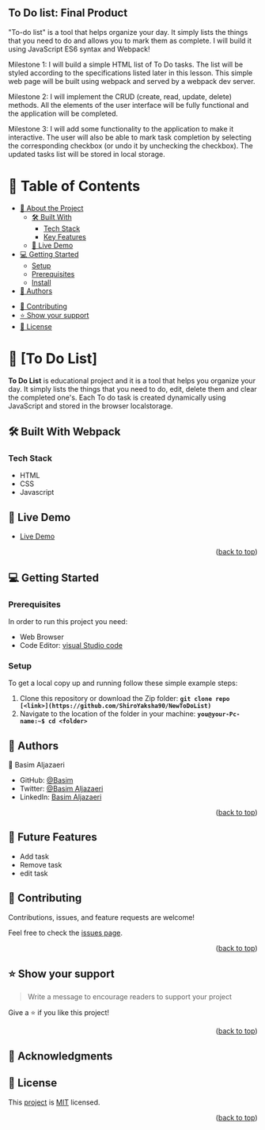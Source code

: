 <a name="readme-top"></a>
## To Do list: Final Product <!---Title of Project-->

"To-do list" is a tool that helps organize your day. It simply lists the things that you need to do and allows you to mark them as complete. I will build it using JavaScript ES6 syntax and Webpack!

Milestone 1: I will build a simple HTML list of To Do tasks. The list will be styled according to the specifications listed later in this lesson. This simple web page will be built using webpack and served by a webpack dev server.

Milestone 2: I will implement the CRUD (create, read, update, delete) methods. All the elements of the user interface will be fully functional and the application will be completed.

Milestone 3: I will add some functionality to the application to make it interactive. The user will also be able to mark task completion by selecting the corresponding checkbox (or undo it by unchecking the checkbox). The updated tasks list will be stored in local storage.
# 📗 Table of Contents

- [📖 About the Project](#about-project)
  - [🛠 Built With](#built-with)
    - [Tech Stack](#tech-stack)
    - [Key Features](#key-features)
    <!-- - [Key Features](#key-features) -->
  - [🚀 Live Demo](#live-demo)
- [💻 Getting Started](#getting-started)
  - [Setup](#setup)
  - [Prerequisites](#prerequisites)
  - [Install](#install)
    <!-- - [Usage](#usage) -->
    <!-- - [Run tests](#run-tests) -->
    <!-- - [Deployment](#triangular_flag_on_post-deployment) -->
- [👥 Authors](#authors)
<!-- - [🔭 Future Features](#future-features) -->
- [🤝 Contributing](#contributing)
- [⭐️ Show your support](#support)
  <!-- - [🙏 Acknowledgements](#acknowledgements) -->
  <!-- - [❓ FAQ](#faq) -->
- [📝 License](#license)

<!-- PROJECT DESCRIPTION -->

# 📖 [To Do List] <a name="about-project"></a>


**To Do List** is educational project and it is a tool that helps you organize your day. It simply lists the things that you need to do, edit, delete them and clear the completed one's. Each To do task is created dynamically using JavaScript and stored in the browser localstorage.

## 🛠 Built With <a name="built-with">Webpack</a>
### Tech Stack <a name="tech-stack">
- HTML
- CSS
- Javascript

<!-- LIVE DEMO -->

## 🚀 Live Demo <a name="live-demo"></a>


- [Live Demo]()
<p align="right">(<a href="#readme-top">back to top</a>)</p>

<!-- GETTING STARTED -->

## 💻 Getting Started <a name="getting-started"></a>


### Prerequisites

In order to run this project you need:

- Web Browser
- Code Editor: [visual Studio code](https://code.visualstudio.com/)


### Setup

To get a local copy up and running follow these simple example steps:
1. Clone this repository or download the Zip folder:
**``git clone repo [<link>](https://github.com/ShiroYaksha90/NewToDoList)``**
1. Navigate to the location of the folder in your machine:
**``you@your-Pc-name:~$ cd <folder>``**




## 👥 Authors <a name="authors"></a>


👤 Basim Aljazaeri

- GitHub: [@Basim](https://github.com/ShiroYaksha90)
- Twitter: [@Basim Aljazaeri](https://twitter.com/Basim_AlJazaeri)
- LinkedIn: [Basim Aljazaeri](https://www.linkedin.com/in/basim-aljazaeri-603682201/)
<p align="right">(<a href="#readme-top">back to top</a>)</p>
  
## 🔭 Future Features <a name="future-features"></a>
- Add task
- Remove task
- edit task

## 🤝 Contributing <a name="contributing"></a>

Contributions, issues, and feature requests are welcome!

Feel free to check the [issues page](../../issues/).

<p align="right">(<a href="#readme-top">back to top</a>)</p>


## ⭐️ Show your support <a name="support"></a>

> Write a message to encourage readers to support your project

Give a ⭐️ if you like this project!

<p align="right">(<a href="#readme-top">back to top</a>)</p>

<!-- ACKNOWLEDGEMENTS -->

## 🙏 Acknowledgments <a name="acknowledgements"></a>




## 📝 License <a name="license"></a>

This [project](https://github.com/ShiroYaksha90/NewToDoList) is [MIT](https://github.com/ShiroYaksha90/NewToDoList/blob/list-structure/LICENSE) licensed.

<p align="right">(<a href="#readme-top">back to top</a>)</p>
